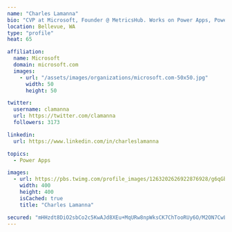 ```yaml
---
name: "Charles Lamanna"
bio: "CVP at Microsoft, Founder @ MetricsHub. Works on Power Apps, Power Automate, Power Virtual Agent, Common Data Service and Dynamics 365."
location: Bellevue, WA
type: "profile"
heat: 65

affiliation:
  name: Microsoft
  domain: microsoft.com
  images:
    - url: "/assets/images/organizations/microsoft.com-50x50.jpg"
      width: 50
      height: 50

twitter:
  username: clamanna
  url: https://twitter.com/clamanna
  followers: 3173

linkedin:
  url: https://www.linkedin.com/in/charleslamanna

topics:
  - Power Apps

images:
  - url: https://pbs.twimg.com/profile_images/1263202626922876928/g6qGbHZ-_400x400.jpg
    width: 400
    height: 400
    isCached: true
    title: "Charles Lamanna"

secured: "mHHzdt8DiO2sbCo2c5KwAJd8XEu+MqURw8npWksCK7ChTooRUy6O/M2ON7CwLsGxRvlc8VdW0NwTf3IU6hEwdFsztr0rIvfMjrwAIPH19+hyuPx6MPt+bzVRdjlNBvC/2BxzHoN2DntYoF9ZVDzOVL2IbDkF0qiW6MSSzIR/lQtNwI44kacj4NRUqZ38pKkqYImxE704npIaoIts3HxeBSjCdnp9AevhxuZbnzvZcPDst3CIPcdoy/COWV5y731A3VM7azxSaMTSKvLpA/wtxGJeXBFC0WuY8M6f4xjWZzbohRrqMzvIE2yXiI8es26Xz2+csmcf3NQyB6VXw4NBw27yfxk+RP0lnxNwIyjC5IP/G58AzKDTRuvELv77vim7p3BqAPOiQlvfe2B9HksS0svezIHWQ+H2o5rjJ80CZ2U=;7vYUXVdB5SuG5/+ltA9BSQ=="
---
```



